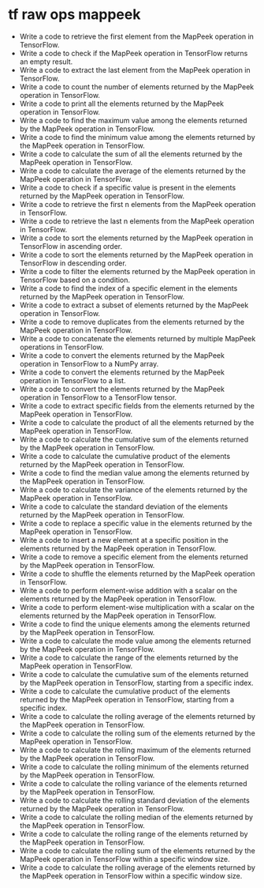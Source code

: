 # tf raw ops mappeek

- Write a code to retrieve the first element from the MapPeek operation in TensorFlow.
- Write a code to check if the MapPeek operation in TensorFlow returns an empty result.
- Write a code to extract the last element from the MapPeek operation in TensorFlow.
- Write a code to count the number of elements returned by the MapPeek operation in TensorFlow.
- Write a code to print all the elements returned by the MapPeek operation in TensorFlow.
- Write a code to find the maximum value among the elements returned by the MapPeek operation in TensorFlow.
- Write a code to find the minimum value among the elements returned by the MapPeek operation in TensorFlow.
- Write a code to calculate the sum of all the elements returned by the MapPeek operation in TensorFlow.
- Write a code to calculate the average of the elements returned by the MapPeek operation in TensorFlow.
- Write a code to check if a specific value is present in the elements returned by the MapPeek operation in TensorFlow.
- Write a code to retrieve the first n elements from the MapPeek operation in TensorFlow.
- Write a code to retrieve the last n elements from the MapPeek operation in TensorFlow.
- Write a code to sort the elements returned by the MapPeek operation in TensorFlow in ascending order.
- Write a code to sort the elements returned by the MapPeek operation in TensorFlow in descending order.
- Write a code to filter the elements returned by the MapPeek operation in TensorFlow based on a condition.
- Write a code to find the index of a specific element in the elements returned by the MapPeek operation in TensorFlow.
- Write a code to extract a subset of elements returned by the MapPeek operation in TensorFlow.
- Write a code to remove duplicates from the elements returned by the MapPeek operation in TensorFlow.
- Write a code to concatenate the elements returned by multiple MapPeek operations in TensorFlow.
- Write a code to convert the elements returned by the MapPeek operation in TensorFlow to a NumPy array.
- Write a code to convert the elements returned by the MapPeek operation in TensorFlow to a list.
- Write a code to convert the elements returned by the MapPeek operation in TensorFlow to a TensorFlow tensor.
- Write a code to extract specific fields from the elements returned by the MapPeek operation in TensorFlow.
- Write a code to calculate the product of all the elements returned by the MapPeek operation in TensorFlow.
- Write a code to calculate the cumulative sum of the elements returned by the MapPeek operation in TensorFlow.
- Write a code to calculate the cumulative product of the elements returned by the MapPeek operation in TensorFlow.
- Write a code to find the median value among the elements returned by the MapPeek operation in TensorFlow.
- Write a code to calculate the variance of the elements returned by the MapPeek operation in TensorFlow.
- Write a code to calculate the standard deviation of the elements returned by the MapPeek operation in TensorFlow.
- Write a code to replace a specific value in the elements returned by the MapPeek operation in TensorFlow.
- Write a code to insert a new element at a specific position in the elements returned by the MapPeek operation in TensorFlow.
- Write a code to remove a specific element from the elements returned by the MapPeek operation in TensorFlow.
- Write a code to shuffle the elements returned by the MapPeek operation in TensorFlow.
- Write a code to perform element-wise addition with a scalar on the elements returned by the MapPeek operation in TensorFlow.
- Write a code to perform element-wise multiplication with a scalar on the elements returned by the MapPeek operation in TensorFlow.
- Write a code to find the unique elements among the elements returned by the MapPeek operation in TensorFlow.
- Write a code to calculate the mode value among the elements returned by the MapPeek operation in TensorFlow.
- Write a code to calculate the range of the elements returned by the MapPeek operation in TensorFlow.
- Write a code to calculate the cumulative sum of the elements returned by the MapPeek operation in TensorFlow, starting from a specific index.
- Write a code to calculate the cumulative product of the elements returned by the MapPeek operation in TensorFlow, starting from a specific index.
- Write a code to calculate the rolling average of the elements returned by the MapPeek operation in TensorFlow.
- Write a code to calculate the rolling sum of the elements returned by the MapPeek operation in TensorFlow.
- Write a code to calculate the rolling maximum of the elements returned by the MapPeek operation in TensorFlow.
- Write a code to calculate the rolling minimum of the elements returned by the MapPeek operation in TensorFlow.
- Write a code to calculate the rolling variance of the elements returned by the MapPeek operation in TensorFlow.
- Write a code to calculate the rolling standard deviation of the elements returned by the MapPeek operation in TensorFlow.
- Write a code to calculate the rolling median of the elements returned by the MapPeek operation in TensorFlow.
- Write a code to calculate the rolling range of the elements returned by the MapPeek operation in TensorFlow.
- Write a code to calculate the rolling sum of the elements returned by the MapPeek operation in TensorFlow within a specific window size.
- Write a code to calculate the rolling average of the elements returned by the MapPeek operation in TensorFlow within a specific window size.